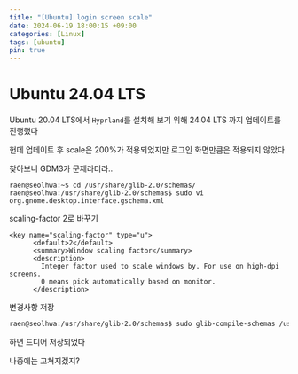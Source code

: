 ```yaml
---
title: "[Ubuntu] login screen scale"
date: 2024-06-19 18:00:15 +09:00
categories: [Linux]
tags: [ubuntu]
pin: true
---
```


# Ubuntu 24.04 LTS

Ubuntu 20.04 LTS에서 `Hyprland`를 설치해 보기 위해 24.04 LTS 까지 업데이트를 진행했다

헌데 업데이트 후 scale은 200%가 적용되었지만 로그인 화면만큼은 적용되지 않았다

찾아보니 GDM3가 문제라더라..

```shell
raen@seolhwa:~$ cd /usr/share/glib-2.0/schemas/
raen@seolhwa:/usr/share/glib-2.0/schemas$ sudo vi org.gnome.desktop.interface.gschema.xml 
```

scaling-factor 2로 바꾸기

```shell
<key name="scaling-factor" type="u">
      <default>2</default>
      <summary>Window scaling factor</summary>
      <description>
        Integer factor used to scale windows by. For use on high-dpi screens.
        0 means pick automatically based on monitor.
      </description>
```

변경사항 저장

```sh
raen@seolhwa:/usr/share/glib-2.0/schemas$ sudo glib-compile-schemas /usr/share/glib-2.0/schemas/
```

하면 드디어 저장되었다

나중에는 고쳐지겠지?